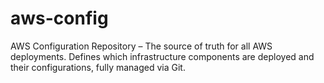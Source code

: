 # aws-config
AWS Configuration Repository – The source of truth for all AWS deployments. Defines which infrastructure components are deployed and their configurations, fully managed via Git.
